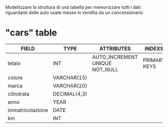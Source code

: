 Modellizzare la struttura di una tabella per memorizzare tutti i dati riguardanti delle auto usate messe in vendita da un concessionario


  # "cars" table

|FIELD|TYPE|ATTRIBUTES|INDEXS|
| ------ | ---- | ---------- | ------ |
| telaio| INT| AUTO_INCREMENT UNIQUE NOT_NULL| PRIMARY KEYS|
|colore|VARCHAR(15)
|marca|VARCHAR(20)
|cilindrata|DECIMAL(4,3)
|anno| YEAR
|immatricolazione| DATE
|km|INT|